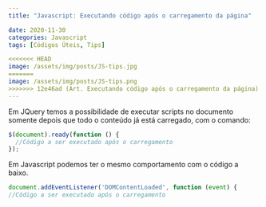 ```yaml
---
title: "Javascript: Executando código após o carregamento da página"

date: 2020-11-30
categories: Javascript
tags: [Códigos Úteis, Tips]

<<<<<<< HEAD
image: /assets/img/posts/JS-tips.jpg
=======
image: /assets/img/posts/JS-tips.png
>>>>>>> 12e46ad (Art. Executando código após o carregamento da página)
---
```


Em JQuery temos a possibilidade de executar scripts no documento somente depois que todo o conteúdo já está carregado, com o comando:

```javascript
$(document).ready(function () {
  //Código a ser executado após o carregamento
});
```

Em Javascript podemos ter o mesmo comportamento com o código a baixo.

```javascript
document.addEventListener('DOMContentLoaded', function (event) {
//Código a ser executado após o carregamento
```

